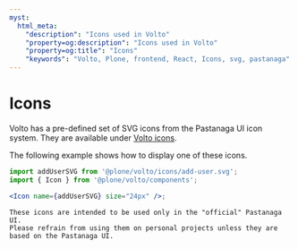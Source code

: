 ```yaml
---
myst:
  html_meta:
    "description": "Icons used in Volto"
    "property=og:description": "Icons used in Volto"
    "property=og:title": "Icons"
    "keywords": "Volto, Plone, frontend, React, Icons, svg, pastanaga"
---
```


# Icons

Volto has a pre-defined set of SVG icons from the Pastanaga UI icon system.
They are available under [Volto icons](https://github.com/plone/volto/tree/main/packages/volto/src/icons).

The following example shows how to display one of these icons.

```jsx
import addUserSVG from '@plone/volto/icons/add-user.svg';
import { Icon } from '@plone/volto/components';

<Icon name={addUserSVG} size="24px" />;
```

```{note}
These icons are intended to be used only in the "official" Pastanaga UI.
Please refrain from using them on personal projects unless they are based on the Pastanaga UI.
```
